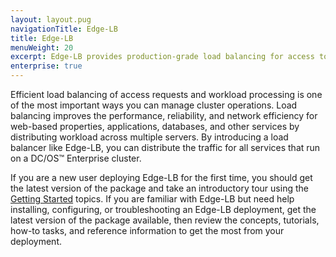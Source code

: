 ```yaml
---
layout: layout.pug
navigationTitle: Edge-LB
title: Edge-LB
menuWeight: 20
excerpt: Edge-LB provides production-grade load balancing for access to all services that run on DC/OS Enterprise clusters
enterprise: true
---
```


Efficient load balancing of access requests and workload processing is one of the most important ways you can manage cluster operations. Load balancing improves the performance, reliability, and network efficiency for web-based properties, applications, databases, and other services by distributing workload across multiple servers. By introducing a load balancer like Edge-LB, you can distribute the traffic for all services that run on a DC/OS&trade; Enterprise cluster.

If you are a new user deploying Edge-LB for the first time, you should get the latest version of the package and take an introductory tour using the [Getting Started](/mesosphere/dcos/services/edge-lb/1.5/getting-started/) topics. If you are familiar with Edge-LB but need help installing, configuring, or troubleshooting an Edge-LB deployment, get the latest version of the package available, then review the concepts, tutorials, how-to tasks, and reference information to get the most from your deployment.
